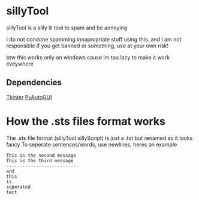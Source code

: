 # sillyTool
sillyTool is a silly lil tool to spam and be annoying

I do not condone spamming innapropriate stuff using this.
and I am not responsible if you get banned or something, use at your own risk!

btw this works only on windows cause im too lazy to make it work eveywhere

## Dependencies
[Tkinter](https://docs.python.org/3/library/tkinter.html)
[PyAutoGUI](https://pypi.org/project/PyAutoGUI/)

# How the .sts files format works
The .sts file format (sillyTool sillyScript) is just a .txt but renamed so it looks fancy
To seperate sentences/words, use newlines, heres an example

```This is the first message
This is the second message
This is the third message
---------------------------
and
this
is
seperated
text